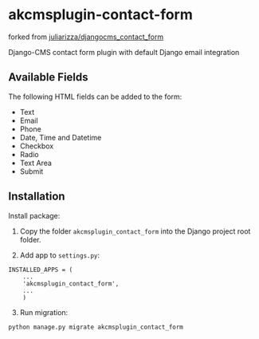 # akcmsplugin-contact-form

forked from [juliarizza/djangocms_contact_form](https://github.com/juliarizza/djangocms_contact_form)

Django-CMS contact form plugin with default Django email integration

## Available Fields

The following HTML fields can be added to the form:

- Text
- Email
- Phone
- Date, Time and Datetime
- Checkbox
- Radio
- Text Area
- Submit

## Installation

Install package:

1. Copy the folder `akcmsplugin_contact_form` into the Django project root folder.

<!-- ```
pip install akcmsplugin-contact-form
``` -->

2. Add app to `settings.py`:

```
INSTALLED_APPS = (
    ...
    'akcmsplugin_contact_form',
    ...
    )
```

3. Run migration:

```
python manage.py migrate akcmsplugin_contact_form
```

